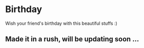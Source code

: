 # Birthday
Wish your friend's birthday with this beautiful stuffs :)


## Made it in a rush, will be updating soon ...
